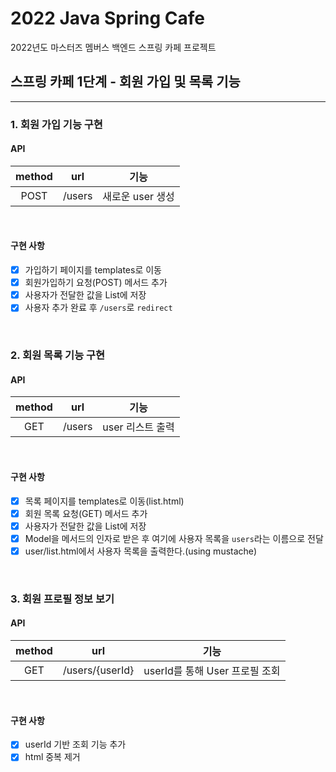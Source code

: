 # 2022 Java Spring Cafe

2022년도 마스터즈 멤버스 백엔드 스프링 카페 프로젝트

## 스프링 카페 1단계 - 회원 가입 및 목록 기능

---

### 1. 회원 가입 기능 구현

#### API

| method |  url   |     기능      |
|:------:|:------:|:-----------:|
|  POST  | /users | 새로운 user 생성 |

<br>

#### 구현 사항
- [X] 가입하기 페이지를 templates로 이동
- [X] 회원가입하기 요청(POST) 메서드 추가 
- [X] 사용자가 전달한 값을 List에 저장
- [X] 사용자 추가 완료 후 ``/users``로 ``redirect``

<br>

### 2. 회원 목록 기능 구현

#### API

| method |  url   |     기능      |
|:------:|:------:|:-----------:|
|  GET   | /users | user 리스트 출력 |

<br>

#### 구현 사항
- [X] 목록 페이지를 templates로 이동(list.html)
- [X] 회원 목록 요청(GET) 메서드 추가
- [X] 사용자가 전달한 값을 List에 저장
- [X] Model을 메서드의 인자로 받은 후 여기에 사용자 목록을 `users`라는 이름으로 전달
- [X] user/list.html에서 사용자 목록을 출력한다.(using mustache)

<br>

### 3. 회원 프로필 정보 보기

#### API

| method |       url       |           기능           |
|:------:|:---------------:|:----------------------:|
|  GET   | /users/{userId} | userId를 통해 User 프로필 조회 |

<br>

#### 구현 사항
- [X] userId 기반 조회 기능 추가
- [X] html 중복 제거